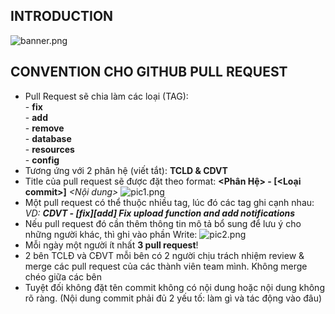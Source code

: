 ## INTRODUCTION
![banner.png](https://2.pik.vn/20206ce371ee-c2e0-4940-bdbb-4f43db3e9b1c.png)

## CONVENTION CHO GITHUB PULL REQUEST
* Pull Request sẽ chia làm các loại (TAG):</br>
        - <B>fix</B></br>
        - <B>add</B></br>
        - <B>remove</B></br>
        - <B>database</B></br>
        - <B>resources</B></br>
        - <B>config</B></br>
* Tương ứng với 2 phân hệ (viết tắt): <B>TCLD & CDVT</B>
* Title của pull request sẽ được đặt theo format: <B><Phân Hệ> - [<Loại commit>]</B> <I><Nội dung></I>
![pic1.png](https://2.pik.vn/202078a922b2-4d5a-4896-8834-366a10c12990.png)
* Một pull request có thể thuộc nhiều tag, lúc đó các tag ghi cạnh nhau:
  <i>VD: <b>CDVT - [fix][add] Fix upload function and add notifications</b> </i>
* Nếu pull request đó cần thêm thông tin mô tả bổ sung để lưu ý cho những người khác, thì ghi vào phần Write:
![pic2.png](https://2.pik.vn/2020f61b543d-4144-4aaf-bea2-32305100ee4a.png)
* Mỗi ngày một người ít nhất <b>3 pull request</b>!
* 2 bên TCLĐ và CĐVT mỗi bên có 2 người chịu trách nhiệm review & merge các pull request của các thành viên team mình. Không merge chéo giữa các bên
* Tuyệt đối không đặt tên commit không có nội dung hoặc nội dung không rõ ràng. (Nội dung commit phải đủ 2 yếu tố: làm gì và tác động vào đâu)
